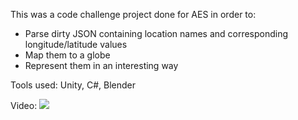 This was a code challenge project done for AES in order to:
* Parse dirty JSON containing location names and corresponding longitude/latitude values
* Map them to a globe
* Represent them in an interesting way

Tools used: Unity, C#, Blender

Video:
[![](http://img.youtube.com/vi/coCoAvOaSBM/0.jpg)](http://www.youtube.com/watch?v=coCoAvOaSBM&feature=emb_title)
